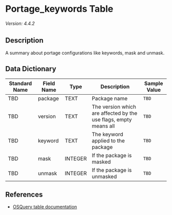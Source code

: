 # Portage_keywords Table
###### Version: 4.4.2

## Description
A summary about portage configurations like keywords, mask and unmask.

## Data Dictionary
|Standard Name|Field Name|Type|Description|Sample Value|
|---|---|---|---|---|
|TBD|package|TEXT|Package name|`TBD`|
|TBD|version|TEXT|The version which are affected by the use flags, empty means all|`TBD`|
|TBD|keyword|TEXT|The keyword applied to the package|`TBD`|
|TBD|mask|INTEGER|If the package is masked|`TBD`|
|TBD|unmask|INTEGER|If the package is unmasked|`TBD`|

## References
* [OSQuery table documentation](https://osquery.io/schema/current#portage_keywords)

